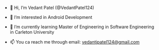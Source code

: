- 👋 Hi, I’m Vedant Patel (@VedantPatel124)
- 👀 I’m interested in Android Development
- 🌱 I’m currently learning Master of Engineering in Software Engineering in Carleton University

- 📫 You ca reach me through email: vedantjpatel124@gmail.com

<!---
VedantPatel124/VedantPatel124 is a ✨ special ✨ repository because its `README.md` (this file) appears on your GitHub profile.
You can click the Preview link to take a look at your changes.
--->
